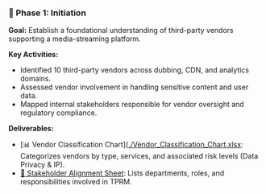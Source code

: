 ### 📘 Phase 1: Initiation

**Goal:** Establish a foundational understanding of third-party vendors supporting a media-streaming platform.

**Key Activities:**
- Identified 10 third-party vendors across dubbing, CDN, and analytics domains.
- Assessed vendor involvement in handling sensitive content and user data.
- Mapped internal stakeholders responsible for vendor oversight and regulatory compliance.

**Deliverables:**
- [📊 Vendor Classification Chart]([./Vendor_Classification_Chart.xlsx](https://github.com/Joney2025/StreamSafe-TPRM/blob/main/Vendor_Classification_Chart.xlsx): Categorizes vendors by type, services, and associated risk levels (Data Privacy & IP).
- [👥 Stakeholder Alignment Sheet](./Stakeholder_Alignment_Sheet.xlsx): Lists departments, roles, and responsibilities involved in TPRM.

